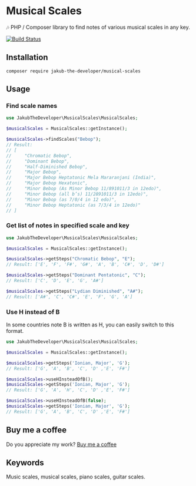 # Musical Scales

🎶 PHP / Composer library to find notes of various musical scales in any key.

[![Build Status](https://travis-ci.org/jakubthedeveloper/MusicalScales.svg?branch=master)](https://travis-ci.org/jakubthedeveloper/MusicalScales)

## Installation

```shell script
composer require jakub-the-developer/musical-scales
```

## Usage

### Find scale names

```php
use JakubTheDeveloper\MusicalScales\MusicalScales;

$musicalScales = MusicalScales::getInstance();

$musicalScales->findScales("Bebop");
// Result:
// [
//     "Chromatic Bebop",
//     "Dominant Bebop",
//     "Half-Diminished Bebop",
//     "Major Bebop",
//     "Major Bebop Heptatonic Mela Mararanjani (India)",
//     "Major Bebop Hexatonic",
//     "Minor Bebop (As Minor Bebop 11/891011/3 in 12edo)",
//     "Minor Bebop (all b’s) 11/2891011/3 in 12edo)",
//     "Minor Bebop (as 7/0/4 in 12 edo)",
//     "Minor Bebop Heptatonic (as 7/3/4 in 12edo)"
// ]
```

### Get list of notes in specified scale and key

```php
use JakubTheDeveloper\MusicalScales\MusicalScales;

$musicalScales = MusicalScales::getInstance();

$musicalScales->getSteps("Chromatic Bebop", "E");
// Result: ['E', 'F', 'F#', 'G#', 'A', 'B', 'C#', 'D', 'D#'] 

$musicalScales->getSteps("Dominant Pentatonic", "C"); 
// Result: ['C', 'D', 'E', 'G', 'A#']

$musicalScales->getSteps("Lydian Diminished", "A#"); 
// Result: ['A#', 'C', 'C#', 'E', 'F', 'G', 'A']
```

### Use H instead of B

In some countries note B is written as H, you can easily switch to this format.

```php
use JakubTheDeveloper\MusicalScales\MusicalScales;

$musicalScales = MusicalScales::getInstance();

$musicalScales->getSteps('Ionian, Major', 'G');
// Result: ['G', 'A', 'B', 'C', 'D' ,'E', 'F#']

$musicalScales->useHInsteadOfB();
$musicalScales->getSteps('Ionian, Major', 'G');
// Result: ['G', 'A', 'H', 'C', 'D' ,'E', 'F#']

$musicalScales->useHInsteadOfB(false);
$musicalScales->getSteps('Ionian, Major', 'G');
// Result: ['G', 'A', 'B', 'C', 'D' ,'E', 'F#']
```

## Buy me a coffee
Do you appreciate my work?
[Buy me a coffee](https://buymeacoff.ee/JakubDeveloper)

## Keywords
Music scales, musical scales, piano scales, guitar scales.